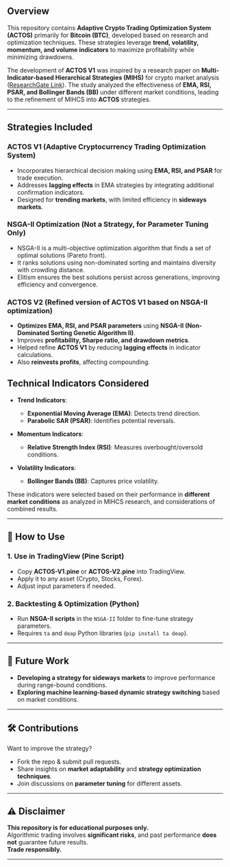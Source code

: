 ## Overview  

This repository contains **Adaptive Crypto Trading Optimization System (ACTOS)** primarily for **Bitcoin (BTC)**, developed based on research and optimization techniques. These strategies leverage **trend, volatility, momentum, and volume indicators** to maximize profitability while minimizing drawdowns.  

The development of **ACTOS V1** was inspired by a research paper on **Multi-Indicator-based Hierarchical Strategies (MIHS)** for crypto market analysis ([ResearchGate Link](https://www.researchgate.net/publication/373942404_Multi_Indicator_based_Hierarchical_Strategies_for_Technical_Analysis_of_Crypto_market_Paradigm)). The study analyzed the effectiveness of **EMA, RSI, PSAR, and Bollinger Bands (BB)** under different market conditions, leading to the refinement of MIHCS into **ACTOS** strategies.  

---

## Strategies Included  

### **ACTOS V1 (Adaptive Cryptocurrency Trading Optimization System)**  
- Incorporates hierarchical decision making using **EMA, RSI, and PSAR** for trade execution.  
- Addresses **lagging effects** in EMA strategies by integrating additional confirmation indicators.  
- Designed for **trending markets**, with limited efficiency in **sideways markets**.  

### **NSGA-II Optimization (Not a Strategy, for Parameter Tuning Only)**  
- NSGA-II is a multi-objective optimization algorithm that finds a set of optimal solutions (Pareto front).
- It ranks solutions using non-dominated sorting and maintains diversity with crowding distance.
- Elitism ensures the best solutions persist across generations, improving efficiency and convergence.

### **ACTOS V2 (Refined version of ACTOS V1 based on NSGA-II optimization)**  
- **Optimizes EMA, RSI, and PSAR parameters** using **NSGA-II (Non-Dominated Sorting Genetic Algorithm II)**.  
- Improves **profitability, Sharpe ratio, and drawdown metrics**.  
- Helped refine **ACTOS V1** by reducing **lagging effects** in indicator calculations.
- Also **reinvests profits**, affecting compounding.  

## Technical Indicators Considered  

- **Trend Indicators**:  
  - **Exponential Moving Average (EMA)**: Detects trend direction.  
  - **Parabolic SAR (PSAR)**: Identifies potential reversals.  

- **Momentum Indicators**:  
  - **Relative Strength Index (RSI)**: Measures overbought/oversold conditions.  

- **Volatility Indicators**:  
  - **Bollinger Bands (BB)**: Captures price volatility.  

These indicators were selected based on their performance in **different market conditions** as analyzed in MIHCS research, and considerations of combined results.  

---

## 🔧 How to Use  

### **1. Use in TradingView (Pine Script)**  
- Copy **ACTOS-V1.pine** or **ACTOS-V2.pine** into TradingView.  
- Apply it to any asset (Crypto, Stocks, Forex).  
- Adjust input parameters if needed.  

### **2. Backtesting & Optimization (Python)**  
- Run **NSGA-II scripts** in the `NSGA-II` folder to fine-tune strategy parameters.  
- Requires `ta` and `deap` Python libraries (`pip install ta deap`).  

---

## 🔮 Future Work  

- **Developing a strategy for sideways markets** to improve performance during range-bound conditions.  
- **Exploring machine learning-based dynamic strategy switching** based on market conditions.  

---

## 🛠️ Contributions  

Want to improve the strategy?  

- Fork the repo & submit pull requests.  
- Share insights on **market adaptability** and **strategy optimization techniques**.  
- Join discussions on **parameter tuning** for different assets.  

---

## ⚠️ Disclaimer  

**This repository is for educational purposes only.**  
Algorithmic trading involves **significant risks**, and past performance **does not** guarantee future results.  
**Trade responsibly.**  

---


